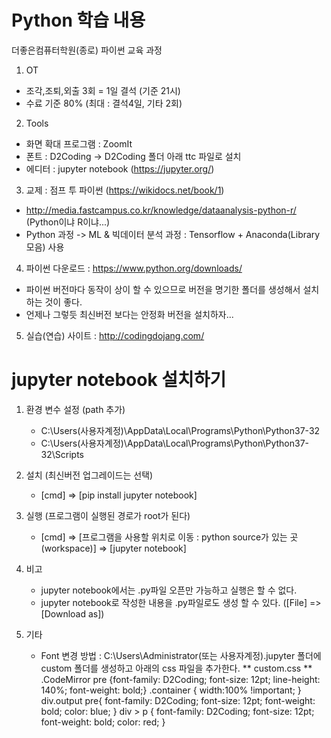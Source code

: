 # Python 학습 내용
더좋은컴퓨터학원(종로) 파이썬 교육 과정

1. OT
 - 조각,조퇴,외출 3회 = 1일 결석 (기준 21시)
 - 수료 기준 80% (최대 : 결석4일, 기타 2회)

2. Tools
 - 화면 확대 프로그램 : ZoomIt
 - 폰트 : D2Coding -> D2Coding 폴더 아래 ttc 파일로 설치
 - 에디터 : jupyter notebook (https://jupyter.org/)
           
3. 교제 : 점프 투 파이썬 (https://wikidocs.net/book/1)
 - http://media.fastcampus.co.kr/knowledge/dataanalysis-python-r/ (Python이냐 R이냐...)
 - Python 과정 -> ML & 빅데이터 분석 과정 : Tensorflow + Anaconda(Library 모음) 사용
 
4. 파이썬 다운로드 : https://www.python.org/downloads/
 - 파이썬 버전마다 동작이 상이 할 수 있으므로 버전을 명기한 폴더를 생성해서 설치하는 것이 좋다.
 - 언제나 그렇듯 최신버전 보다는 안정화 버전을 설치하자...

5. 실습(연습) 사이트 : http://codingdojang.com/

# jupyter notebook 설치하기
1. 환경 변수 설정 (path 추가)
   - C:\Users\(사용자계정)\AppData\Local\Programs\Python\Python37-32
   - C:\Users\(사용자계정)\AppData\Local\Programs\Python\Python37-32\Scripts

2. 설치 (최신버전 업그레이드는 선택)
   - [cmd] => [pip install jupyter notebook]

3. 실행 (프로그램이 실행된 경로가 root가 된다)
   - [cmd] => [프로그램을 사용할 위치로 이동 : python source가 있는 곳(workspace)] => [jupyter notebook]

4. 비고
   - jupyter notebook에서는 .py파일 오픈만 가능하고 실행은 할 수 없다.
   - jupyter notebook로 작성한 내용을 .py파일로도 생성 할 수 있다. ([File] => [Download as])

5. 기타
   - Font 변경 방법 : C:\Users\Administrator(또는 사용자계정)\.jupyter 폴더에 custom 폴더를 생성하고 아래의 css 파일을 추가한다.
   ** custom.css **
   .CodeMirror pre {font-family: D2Coding; 
                    font-size: 12pt; 
                    line-height: 140%; 
                    font-weight: bold;}
   .container { width:100% !important; }
   div.output pre{
       font-family: D2Coding;
       font-size: 12pt;
       font-weight: bold;
       color: blue;
   }
   div > p {
       font-family: D2Coding;
       font-size: 12pt;
       font-weight: bold;
       color: red;
   }
